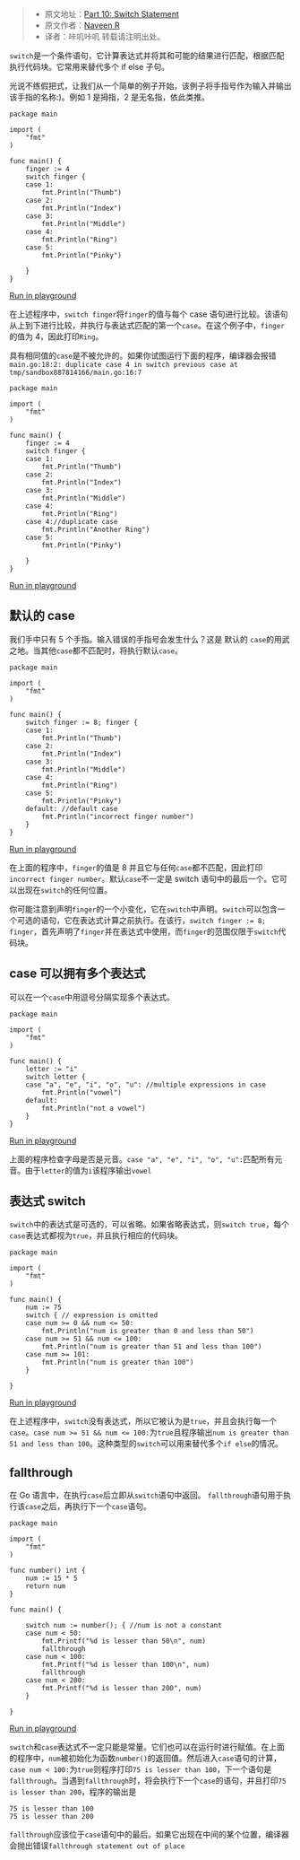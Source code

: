 > * 原文地址：[Part 10: Switch Statement](https://golangbot.com/switch/)
> * 原文作者：[Naveen R](https://golangbot.com/about/)
> * 译者：咔叽咔叽
转载请注明出处。

`switch`是一个条件语句，它计算表达式并将其和可能的结果进行匹配，根据匹配执行代码块。它常用来替代多个 if else 子句。

光说不练假把式，让我们从一个简单的例子开始，该例子将手指号作为输入并输出该手指的名称:)。例如 1 是拇指，2 是无名指，依此类推。

```golang
package main

import (  
    "fmt"
)

func main() {  
    finger := 4
    switch finger {
    case 1:
        fmt.Println("Thumb")
    case 2:
        fmt.Println("Index")
    case 3:
        fmt.Println("Middle")
    case 4:
        fmt.Println("Ring")
    case 5:
        fmt.Println("Pinky")

    }
}
```
[Run in playground](https://play.golang.org/p/q4kjm2kpVe)

在上述程序中，`switch finger`将`finger`的值与每个 case 语句进行比较。该语句从上到下进行比较，并执行与表达式匹配的第一个`case`。在这个例子中，`finger`的值为 4，因此打印`Ring`。

具有相同值的`case`是不被允许的。如果你试图运行下面的程序，编译器会报错`main.go:18:2: duplicate case 4 in switch previous case at tmp/sandbox887814166/main.go:16:7`

```golang
package main

import (  
    "fmt"
)

func main() {  
    finger := 4
    switch finger {
    case 1:
        fmt.Println("Thumb")
    case 2:
        fmt.Println("Index")
    case 3:
        fmt.Println("Middle")
    case 4:
        fmt.Println("Ring")
    case 4://duplicate case
        fmt.Println("Another Ring")
    case 5:
        fmt.Println("Pinky")

    }
}
```
[Run in playground](https://play.golang.org/p/SfXdChWdoN)

## 默认的 case

我们手中只有 5 个手指。输入错误的手指号会发生什么？这是 默认的 `case`的用武之地。当其他`case`都不匹配时，将执行默认`case`。

```golang
package main

import (  
    "fmt"
)

func main() {  
    switch finger := 8; finger {
    case 1:
        fmt.Println("Thumb")
    case 2:
        fmt.Println("Index")
    case 3:
        fmt.Println("Middle")
    case 4:
        fmt.Println("Ring")
    case 5:
        fmt.Println("Pinky")
    default: //default case
        fmt.Println("incorrect finger number")
    }
}
```

[Run in playground](https://play.golang.org/p/Fq7U7SkHe1)

在上面的程序中，`finger`的值是 8 并且它与任何`case`都不匹配，因此打印`incorrect finger number`。默认`case`不一定是 switch 语句中的最后一个。它可以出现在`switch`的任何位置。

你可能注意到声明`finger`的一个小变化，它在`switch`中声明。`switch`可以包含一个可选的语句，它在表达式计算之前执行。在该行，`switch finger := 8; finger`，首先声明了`finger`并在表达式中使用，而`finger`的范围仅限于`switch`代码块。

## case 可以拥有多个表达式
可以在一个`case`中用逗号分隔实现多个表达式。

```golang
package main

import (  
    "fmt"
)

func main() {  
    letter := "i"
    switch letter {
    case "a", "e", "i", "o", "u": //multiple expressions in case
        fmt.Println("vowel")
    default:
        fmt.Println("not a vowel")
    }
}
```
[Run in playground](https://play.golang.org/p/Zs9Ek5SInh)

上面的程序检查字母是否是元音。`case "a", "e", "i", "o", "u":`匹配所有元音。由于`letter`的值为`i`该程序输出`vowel`

## 表达式 switch

`switch`中的表达式是可选的，可以省略。如果省略表达式，则`switch true`，每个`case`表达式都视为`true`，并且执行相应的代码块。

```golang
package main

import (  
    "fmt"
)

func main() {  
    num := 75
    switch { // expression is omitted
    case num >= 0 && num <= 50:
        fmt.Println("num is greater than 0 and less than 50")
    case num >= 51 && num <= 100:
        fmt.Println("num is greater than 51 and less than 100")
    case num >= 101:
        fmt.Println("num is greater than 100")
    }

}
```
[Run in playground](https://play.golang.org/p/mMJ8EryKbN)

在上述程序中，`switch`没有表达式，所以它被认为是`true`，并且会执行每一个`case`。`case num >= 51 && num <= 100:`为`true`且程序输出`num is greater than 51 and less than 100`。这种类型的`switch`可以用来替代多个`if else`的情况。

## fallthrough
在 Go 语言中，在执行`case`后立即从`switch`语句中返回。 `fallthrough`语句用于执行该`case`之后，再执行下一个`case`语句。

```golang
package main

import (
	"fmt"
)

func number() int {
	num := 15 * 5
	return num
}

func main() {

	switch num := number(); { //num is not a constant
	case num < 50:
		fmt.Printf("%d is lesser than 50\n", num)
		fallthrough
	case num < 100:
		fmt.Printf("%d is lesser than 100\n", num)
		fallthrough
	case num < 200:
		fmt.Printf("%d is lesser than 200", num)
	}

}
```
[Run in playground](https://play.golang.org/p/svGJAiswQj)

`switch`和`case`表达式不一定只能是常量。它们也可以在运行时进行赋值。在上面的程序中，`num`被初始化为函数`number()`的返回值。然后进入`case`语句的计算，`case num < 100:`为`true`则程序打印`75 is lesser than 100`，下一个语句是`fallthrough`。当遇到`fallthrough`时，将会执行下一个`case`的语句，并且打印`75 is lesser than 200`，程序的输出是

```plain
75 is lesser than 100  
75 is lesser than 200
```

`fallthrough`应该位于`case`语句中的最后。如果它出现在中间的某个位置，编译器会抛出错误`fallthrough statement out of place`

